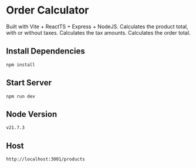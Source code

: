 # Order Calculator

Built with Vite + ReactTS + Express + NodeJS. Calculates the product total, with or without taxes. Calculates the tax amounts. Calculates the order total.

## Install Dependencies

`npm install`

## Start Server

`npm run dev`

## Node Version

`v21.7.3`

## Host

`http://localhost:3001/products`
